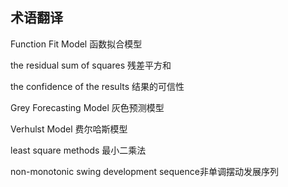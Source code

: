 ## 术语翻译

Function Fit Model   函数拟合模型

the residual sum of squares   残差平方和

the confidence of the results   结果的可信性

Grey Forecasting Model    灰色预测模型

Verhulst Model    费尔哈斯模型

least square methods  最小二乘法

non-monotonic swing development sequence非单调摆动发展序列